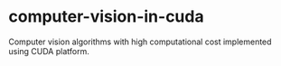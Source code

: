 # computer-vision-in-cuda
Computer vision algorithms with high computational cost implemented using CUDA platform.
